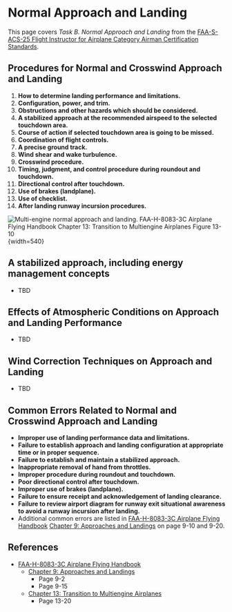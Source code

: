 # Normal Approach and Landing

This page covers *Task B. Normal Approach and Landing* from the [FAA-S-ACS-25 Flight Instructor for Airplane Category Airman Certification Standards](https://www.faa.gov/training_testing/testing/acs/cfi_airplane_acs_25.pdf).

## Procedures for Normal and Crosswind Approach and Landing

1. **How to determine landing performance and limitations.**
2. **Configuration, power, and trim.**
3. **Obstructions and other hazards which should be considered.**
4. **A stabilized approach at the recommended airspeed to the selected touchdown area.**
5. **Course of action if selected touchdown area is going to be missed.**
6. **Coordination of flight controls.**
7. **A precise ground track.**
8. **Wind shear and wake turbulence.**
9. **Crosswind procedure.**
10. **Timing, judgment, and control procedure during roundout and touchdown.**
11. **Directional control after touchdown.**
12. **Use of brakes (landplane).**
13. **Use of checklist.**
14. **After landing runway incursion procedures.**

![Multi-engine normal approach and landing. [FAA-H-8083-3C Airplane Flying Handbook](https://www.faa.gov/regulations_policies/handbooks_manuals/aviation/airplane_handbook) [Chapter 13: Transition to Multiengine Airplanes](https://www.faa.gov/sites/faa.gov/files/regulations_policies/handbooks_manuals/aviation/airplane_handbook/14_afh_ch13.pdf) Figure 13-10](/img/afh/afh-figure-13-10-multiengine-normal-approach-and-landing.png){width=540}

## A stabilized approach, including energy management concepts

* TBD

## Effects of Atmospheric Conditions on Approach and Landing Performance

* TBD

## Wind Correction Techniques on Approach and Landing

* TBD

## Common Errors Related to Normal and Crosswind Approach and Landing

* **Improper use of landing performance data and limitations.**
* **Failure to establish approach and landing configuration at appropriate time or in proper sequence.**
* **Failure to establish and maintain a stabilized approach.**
* **Inappropriate removal of hand from throttles.**
* **Improper procedure during roundout and touchdown.**
* **Poor directional control after touchdown.**
* **Improper use of brakes (landplane).**
* **Failure to ensure receipt and acknowledgement of landing clearance.**
* **Failure to review airport diagram for runway exit situational awareness to avoid a runway incursion after landing.**
* Additional common errors are listed in [FAA-H-8083-3C Airplane Flying Handbook](https://www.faa.gov/regulations_policies/handbooks_manuals/aviation/airplane_handbook) [Chapter 9: Approaches and Landings](https://www.faa.gov/sites/faa.gov/files/regulations_policies/handbooks_manuals/aviation/airplane_handbook/10_afh_ch9.pdf) on page 9-10 and 9-20.

## References

* [FAA-H-8083-3C Airplane Flying Handbook](https://www.faa.gov/regulations_policies/handbooks_manuals/aviation/airplane_handbook)
  * [Chapter 9: Approaches and Landings](https://www.faa.gov/sites/faa.gov/files/regulations_policies/handbooks_manuals/aviation/airplane_handbook/10_afh_ch9.pdf)
    * Page 9-2
    * Page 9-15
  * [Chapter 13: Transition to Multiengine Airplanes](https://www.faa.gov/sites/faa.gov/files/regulations_policies/handbooks_manuals/aviation/airplane_handbook/14_afh_ch13.pdf)
    * Page 13-20
